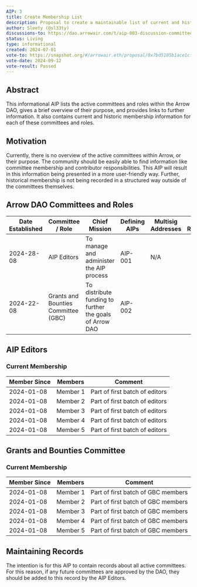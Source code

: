 ```yaml
---
AIP: 3
title: Create Membership List
description: Proposal to create a maintainable list of current and historical committee memberships
author: Sleety (@sl33ty)
discussions-to: https://dao.arrowair.com/t/aip-003-discussion-committee-membership-record/29
status: Living
type: informational
created: 2024-07-01
vote-to: https://snapshot.org/#/arrowair.eth/proposal/0x7bd5105b1ace1cf1100cd2b6b6b1555215cbc2ad96950a5b14d25ee2171fe9a0
vote-date: 2024-09-12
vote-result: Passed
---
```


## Abstract
This informational AIP lists the active committees and roles within the Arrow DAO, gives a brief overview of their purpose, and provides links to further information. It also contains current and historic membership information for each of these committees and roles.

## Motivation
Currently, there is no overview of the active committees within Arrow, or their purpose. The community should be easily able to find information like committee membership and contributor responsibilities. This AIP will result in this information being presented in a more user-friendly way. Further, historical membership is not being recorded in a structured way outside of the committees themselves.

## Arrow DAO Committees and Roles
| Date Established | Committee / Role                    | Chief Mission                                           | Defining AIPs | Multisig Addresses | Links / Resources |
|------------------|-------------------------------------|---------------------------------------------------------|---------------|--------------------|-------------------|
| 2024-28-08       | AIP Editors                         | To manage and administer the AIP process                | AIP-001       | N/A                |                   |
| 2024-22-08       | Grants and Bounties Committee (GBC) | To distribute funding to further the goals of Arrow DAO | AIP-002       |                    |                   |

## AIP Editors
### Current Membership
| Member Since     | Members                             | Comment                                                 |
|------------------|-------------------------------------|---------------------------------------------------------|
| 2024-01-08       | Member 1                            | Part of first batch of editors                          |
| 2024-01-08       | Member 2                            | Part of first batch of editors                          |
| 2024-01-08       | Member 3                            | Part of first batch of editors                          |
| 2024-01-08       | Member 4                            | Part of first batch of editors                          |
| 2024-01-08       | Member 5                            | Part of first batch of editors                          |

<!--
### Historic Membership
| Member Since     | Members                             | Comment                                                 |
|------------------|-------------------------------------|---------------------------------------------------------|
| 2024-01-08       | Member 6                            | Part of first batch of editors                          |
| 2024-01-08       | Member 7                            | Part of first batch of editors                          |
-->


## Grants and Bounties Committee
### Current Membership
| Member Since     | Members                             | Comment                                                 |
|------------------|-------------------------------------|---------------------------------------------------------|
| 2024-01-08       | Member 1                            | Part of first batch of GBC members                          |
| 2024-01-08       | Member 2                            | Part of first batch of GBC members                          |
| 2024-01-08       | Member 3                            | Part of first batch of GBC members                          |
| 2024-01-08       | Member 4                            | Part of first batch of GBC members                          |
| 2024-01-08       | Member 5                            | Part of first batch of GBC members                          |

<!--
### Historic Membership
| Member Since     | Members                             | Comment                                                 |
|------------------|-------------------------------------|---------------------------------------------------------|
| 2024-01-08       | Member 6                            | Part of first batch of GBC members                          |
| 2024-01-08       | Member 7                            | Part of first batch of GBC members                          |
-->

## Maintaining Records
The intention is for this AIP to contain records about all active committees. For this reason, if any future committees are approved by the DAO, they should be added to this record by the AIP Editors.
